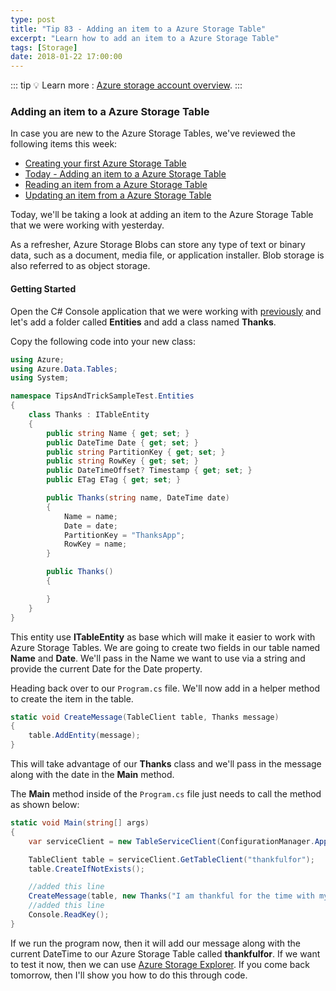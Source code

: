 ```yaml
---
type: post
title: "Tip 83 - Adding an item to a Azure Storage Table"
excerpt: "Learn how to add an item to a Azure Storage Table"
tags: [Storage]
date: 2018-01-22 17:00:00
---
```


::: tip
:bulb: Learn more : [Azure storage account overview](https://docs.microsoft.com/azure/storage/common/storage-account-overview?WT.mc_id=docs-azuredevtips).
:::

### Adding an item to a Azure Storage Table

In case you are new to the Azure Storage Tables, we've reviewed the following items this week:

* [Creating your first Azure Storage Table](https://microsoft.github.io/AzureTipsAndTricks/blog/tip82.html)
* [Today - Adding an item to a Azure Storage Table](https://microsoft.github.io/AzureTipsAndTricks/blog/tip83.html)
* [Reading an item from a Azure Storage Table](https://microsoft.github.io/AzureTipsAndTricks/blog/tip84.html)
* [Updating an item from a Azure Storage Table](https://microsoft.github.io/AzureTipsAndTricks/blog/tip85.html)

Today, we'll be taking a look at adding an item to the Azure Storage Table that we were working with yesterday.

As a refresher, Azure Storage Blobs can store any type of text or binary data, such as a document, media file, or application installer. Blob storage is also referred to as object storage.


#### Getting Started

Open the C# Console application that we were working with [previously](https://microsoft.github.io/AzureTipsAndTricks/blog/tip82.html) and let's add a folder called **Entities** and add a class named **Thanks**.

Copy the following code into your new class:

```csharp
using Azure;
using Azure.Data.Tables;
using System;

namespace TipsAndTrickSampleTest.Entities
{
    class Thanks : ITableEntity
    {
        public string Name { get; set; }
        public DateTime Date { get; set; }
        public string PartitionKey { get; set; }
        public string RowKey { get; set; }
        public DateTimeOffset? Timestamp { get; set; }
        public ETag ETag { get; set; }

        public Thanks(string name, DateTime date)
        {
            Name = name;
            Date = date;
            PartitionKey = "ThanksApp";
            RowKey = name;
        }

        public Thanks()
        {

        }
    }
}
```

This entity use **ITableEntity** as base which will make it easier to work with Azure Storage Tables. We are going to create two fields in our table named **Name** and **Date**. We'll pass in the Name we want to use via a string and provide the current Date for the Date property.

Heading back over to our `Program.cs` file. We'll now add in a helper method to create the item in the table.

```csharp
static void CreateMessage(TableClient table, Thanks message)
{
    table.AddEntity(message);
}
```

This will take advantage of our **Thanks** class and we'll pass in the message along with the date in the **Main** method.

The **Main** method inside of the `Program.cs` file just needs to call the method as shown below:

```csharp
static void Main(string[] args)
{
    var serviceClient = new TableServiceClient(ConfigurationManager.AppSettings["StorageConnection"]);

    TableClient table = serviceClient.GetTableClient("thankfulfor");
    table.CreateIfNotExists();

    //added this line
    CreateMessage(table, new Thanks("I am thankful for the time with my family", DateTime.Now));
    //added this line
    Console.ReadKey();
}
```

If we run the program now, then it will add our message along with the current DateTime to our Azure Storage Table called **thankfulfor**. If we want to test it now, then we can use [Azure Storage Explorer](https://microsoft.github.io/AzureTipsAndTricks/blog/tip77.html). If you come back tomorrow, then I'll show you how to do this through code.

